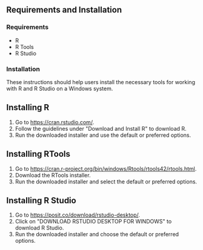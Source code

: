 ## Requirements and Installation

### Requirements

* R
* R Tools
* R Studio

### Installation

These instructions should help users install the necessary tools for working with R and R Studio on a Windows system. 

## Installing R
1. Go to https://cran.rstudio.com/.
2. Follow the guidelines under "Download and Install R" to download R.
3. Run the downloaded installer and use the default or preferred options.

## Installing RTools
1. Go to https://cran.r-project.org/bin/windows/Rtools/rtools42/rtools.html.
2. Download the RTools installer.
3. Run the downloaded installer and select the default or preferred options.

## Installing R Studio
1. Go to https://posit.co/download/rstudio-desktop/.
2. Click on "DOWNLOAD RSTUDIO DESKTOP FOR WINDOWS" to download R Studio.
3. Run the downloaded installer and choose the default or preferred options.
